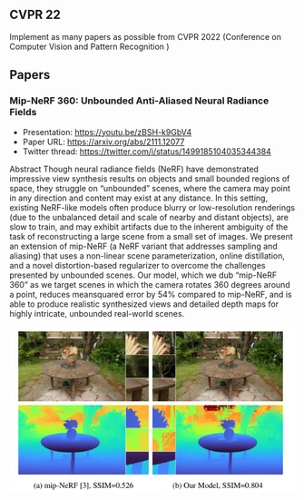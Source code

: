 ## CVPR 22

Implement as many papers as possible from CVPR 2022 (Conference on Computer Vision and Pattern Recognition
)

## Papers
### Mip-NeRF 360: Unbounded Anti-Aliased Neural Radiance Fields
- Presentation: https://youtu.be/zBSH-k9GbV4
- Paper URL: https://arxiv.org/abs/2111.12077
- Twitter thread: https://twitter.com/i/status/1499185104035344384

Abstract
Though neural radiance fields (NeRF) have demonstrated impressive view synthesis results on objects and
small bounded regions of space, they struggle on “unbounded” scenes, where the camera may point in any direction and content may exist at any distance. In this setting, existing NeRF-like models often produce blurry or
low-resolution renderings (due to the unbalanced detail and
scale of nearby and distant objects), are slow to train, and
may exhibit artifacts due to the inherent ambiguity of the
task of reconstructing a large scene from a small set of
images. We present an extension of mip-NeRF (a NeRF
variant that addresses sampling and aliasing) that uses a
non-linear scene parameterization, online distillation, and
a novel distortion-based regularizer to overcome the challenges presented by unbounded scenes. Our model, which
we dub “mip-NeRF 360” as we target scenes in which the
camera rotates 360 degrees around a point, reduces meansquared error by 54% compared to mip-NeRF, and is able to
produce realistic synthesized views and detailed depth maps
for highly intricate, unbounded real-world scenes.

![mlp_NeRF](img/mlp_NeRF.png)